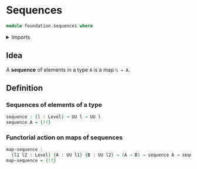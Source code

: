 # Sequences

```agda
module foundation.sequences where
```

<details><summary>Imports</summary>

```agda
open import foundation.dependent-sequences
open import foundation.universe-levels

open import foundation-core.function-types
```

</details>

## Idea

A **sequence** of elements in a type `A` is a map `ℕ → A`.

## Definition

### Sequences of elements of a type

```agda
sequence : {l : Level} → UU l → UU l
sequence A = {!!}
```

### Functorial action on maps of sequences

```agda
map-sequence :
  {l1 l2 : Level} {A : UU l1} {B : UU l2} → (A → B) → sequence A → sequence B
map-sequence = {!!}
```
